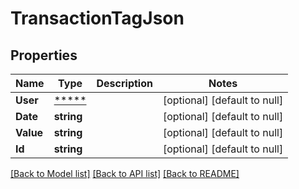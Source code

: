# TransactionTagJson

## Properties
Name | Type | Description | Notes
------------ | ------------- | ------------- | -------------
**User** | [*****](.md) |  | [optional] [default to null]
**Date** | **string** |  | [optional] [default to null]
**Value** | **string** |  | [optional] [default to null]
**Id** | **string** |  | [optional] [default to null]

[[Back to Model list]](../README.md#documentation-for-models) [[Back to API list]](../README.md#documentation-for-api-endpoints) [[Back to README]](../README.md)

